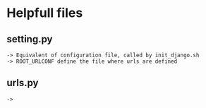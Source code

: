 # Helpfull files
## setting.py
	-> Equivalent of configuration file, called by init_django.sh
	-> ROOT_URLCONF define the file where urls are defined
## urls.py
	-> 

